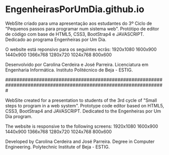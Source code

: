 # EngenheirasPorUmDia.github.io

WebSite criado para uma apresentação aos estudantes do 3º Ciclo de "Pequenos passos para programar num sistema web". Protótipo de editor de código com base de HTML5, CSS3, BootStrap4 e JAVASCRIPT.
Dedicado ao programa Engenheiras por Um Dia.

O website está reponsivo para os seguintes ecrãs:
1920x1080
1600x900
1440x900
1366x768
1280x720
1024x768
800x600

Desenvolvido por Carolina Cerdeira e José Parreira.
Licenciatura em Engenharia Informática.
Instituto Politécnico de Beja - ESTIG.

#################################################################################################################

WebSite created for a presentation to students of the 3rd cycle of "Small steps to program in a web system". Prototype code editor based on HTML5, CSS3, BootStrap4 and JAVASCRIPT.
Dedicated to the Engenheiras por Um Dia program.

The website is responsive to the following screens:
1920x1080
1600x900
1440x900
1366x768
1280x720
1024x768
800x600

Developed by Carolina Cerdeira and José Parreira.
Degree in Computer Engineering.
Polytechnic Institute of Beja - ESTIG.
